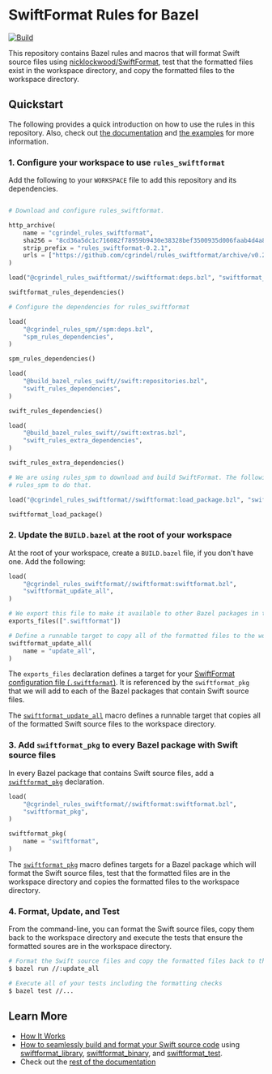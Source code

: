 # SwiftFormat Rules for Bazel

[![Build](https://github.com/cgrindel/rules_swiftformat/actions/workflows/bazel.yml/badge.svg)](https://github.com/cgrindel/rules_swiftformat/actions/workflows/bazel.yml)

This repository contains Bazel rules and macros that will format Swift source files using
[nicklockwood/SwiftFormat](https://github.com/nicklockwood/SwiftFormat), test that the formatted
files exist in the workspace directory, and copy the formatted files to the workspace directory.

<a id="#quickstart"></a>
## Quickstart

The following provides a quick introduction on how to use the rules in this repository. Also, check
out [the documentation](/doc/) and [the examples](/examples/) for more information.

### 1. Configure your workspace to use `rules_swiftformat`

Add the following to your `WORKSPACE` file to add this repository and its dependencies.

```python

# Download and configure rules_swiftformat.

http_archive(
    name = "cgrindel_rules_swiftformat",
    sha256 = "8cd36a5dc1c716082f78959b9430e38328bef3500935d006faab4d4a8433b6db",
    strip_prefix = "rules_swiftformat-0.2.1",
    urls = ["https://github.com/cgrindel/rules_swiftformat/archive/v0.2.1.tar.gz"],
)

load("@cgrindel_rules_swiftformat//swiftformat:deps.bzl", "swiftformat_rules_dependencies")

swiftformat_rules_dependencies()

# Configure the dependencies for rules_swiftformat

load(
    "@cgrindel_rules_spm//spm:deps.bzl",
    "spm_rules_dependencies",
)

spm_rules_dependencies()

load(
    "@build_bazel_rules_swift//swift:repositories.bzl",
    "swift_rules_dependencies",
)

swift_rules_dependencies()

load(
    "@build_bazel_rules_swift//swift:extras.bzl",
    "swift_rules_extra_dependencies",
)

swift_rules_extra_dependencies()

# We are using rules_spm to download and build SwiftFormat. The following will configure
# rules_spm to do that.

load("@cgrindel_rules_swiftformat//swiftformat:load_package.bzl", "swiftformat_load_package")

swiftformat_load_package()
```

### 2. Update the `BUILD.bazel` at the root of your workspace

At the root of your workspace, create a `BUILD.bazel` file, if you don't have one. Add the
following:

```python
load(
    "@cgrindel_rules_swiftformat//swiftformat:swiftformat.bzl",
    "swiftformat_update_all",
)

# We export this file to make it available to other Bazel packages in the workspace.
exports_files([".swiftformat"])

# Define a runnable target to copy all of the formatted files to the workspace directory.
swiftformat_update_all(
    name = "update_all",
)
```

The `exports_files` declaration defines a target for your [SwiftFormat configuration file
(`.swiftformat`)](https://github.com/nicklockwood/SwiftFormat#config-file). It is referenced by the
`swiftformat_pkg` that we will add to each of the Bazel packages that contain Swift source files.

The [`swiftformat_update_all`](/doc/rules_and_macros_overview.md#swiftformat_update_all) macro 
defines a runnable target that copies all of the formatted Swift source files to the workspace
directory.


### 3. Add `swiftformat_pkg` to every Bazel package with Swift source files

In every Bazel package that contains Swift source files, add a
[`swiftformat_pkg`](/doc/rules_and_macros_overview.md#swiftformat_pkg) declaration.

```python
load(
    "@cgrindel_rules_swiftformat//swiftformat:swiftformat.bzl",
    "swiftformat_pkg",
)

swiftformat_pkg(
    name = "swiftformat",
)
```

The [`swiftformat_pkg`](/doc/rules_and_macros_overview.md#swiftformat_pkg) macro defines targets for
a Bazel package which will format the Swift source files, test that the formatted files are in the
workspace directory and copies the formatted files to the workspace directory.

### 4. Format, Update, and Test

From the command-line, you can format the Swift source files, copy them back to the workspace
directory and execute the tests that ensure the formatted soures are in the workspace directory.

```sh
# Format the Swift source files and copy the formatted files back to the workspace directory
$ bazel run //:update_all

# Execute all of your tests including the formatting checks
$ bazel test //...
```

## Learn More

- [How It Works](/doc/how_it_works.md)
- [How to seamlessly build and format your Swift source
  code](/doc/integrate_with_rules_swift.md) using
[swiftformat_library](/doc/rules_and_macros_overview.md#swiftformat_library),
[swiftformat_binary](/doc/rules_and_macros_overview.md#swiftformat_binary), and
[swiftformat_test](/doc/rules_and_macros_overview.md#swiftformat_test). 
- Check out the [rest of the documentation](/doc)

